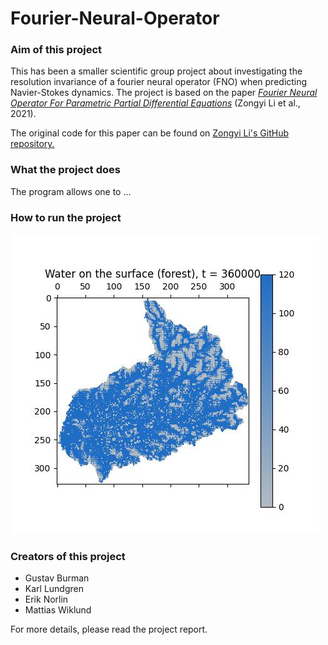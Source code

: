 # Fourier-Neural-Operator

### Aim of this project ### 
This has been a smaller scientific group project about investigating the resolution invariance of a fourier neural operator (FNO) when predicting Navier-Stokes dynamics. The project is based on the paper [*Fourier Neural Operator For Parametric Partial Differential Equations*](https://arxiv.org/pdf/2010.08895.pdf) (Zongyi Li et al., 2021).



The original code for this paper can be found on [Zongyi Li's GitHub repository.](https://github.com/ixScience/fourier_neural_operator/tree/master)

### What the project does ### 
The program allows one to ...
  
### How to run the project ### 


![](https://github.com/erik-norlin/CARMEN/blob/master/Plots/Qps/Qps_forest/forest_t%3D360000.jpeg?raw=true)

### Creators of this project ### 
* Gustav Burman
* Karl Lundgren
* Erik Norlin
* Mattias Wiklund

For more details, please read the project report.
